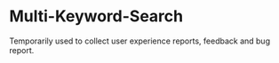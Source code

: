 # Multi-Keyword-Search
Temporarily used to collect user experience reports, feedback and bug report.
